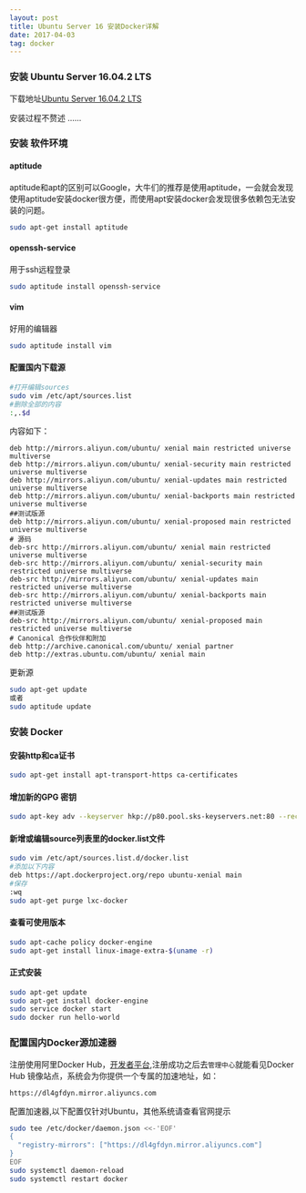 ```yaml
---
layout: post
title: Ubuntu Server 16 安装Docker详解
date: 2017-04-03
tag: docker
---
```


### 安装 Ubuntu Server 16.04.2 LTS

下载地址[Ubuntu Server 16.04.2 LTS](https://www.ubuntu.com/download/server)

安装过程不赘述 ......

### 安装 软件环境

#### aptitude

aptitude和apt的区别可以Google，大牛们的推荐是使用aptitude，一会就会发现使用aptitude安装docker很方便，而使用apt安装docker会发现很多依赖包无法安装的问题。

```bash
sudo apt-get install aptitude
```

#### openssh-service

用于ssh远程登录

```bash
sudo aptitude install openssh-service
```

#### vim

好用的编辑器

```bash
sudo aptitude install vim
```

#### 配置国内下载源

```bash
#打开编辑sources
sudo vim /etc/apt/sources.list
#删除全部的内容
:,.$d
```

内容如下：

```list
deb http://mirrors.aliyun.com/ubuntu/ xenial main restricted universe multiverse
deb http://mirrors.aliyun.com/ubuntu/ xenial-security main restricted universe multiverse
deb http://mirrors.aliyun.com/ubuntu/ xenial-updates main restricted universe multiverse
deb http://mirrors.aliyun.com/ubuntu/ xenial-backports main restricted universe multiverse
##测试版源
deb http://mirrors.aliyun.com/ubuntu/ xenial-proposed main restricted universe multiverse
# 源码
deb-src http://mirrors.aliyun.com/ubuntu/ xenial main restricted universe multiverse
deb-src http://mirrors.aliyun.com/ubuntu/ xenial-security main restricted universe multiverse
deb-src http://mirrors.aliyun.com/ubuntu/ xenial-updates main restricted universe multiverse
deb-src http://mirrors.aliyun.com/ubuntu/ xenial-backports main restricted universe multiverse
##测试版源
deb-src http://mirrors.aliyun.com/ubuntu/ xenial-proposed main restricted universe multiverse
# Canonical 合作伙伴和附加
deb http://archive.canonical.com/ubuntu/ xenial partner
deb http://extras.ubuntu.com/ubuntu/ xenial main
```

更新源

```bash
sudo apt-get update
或者
sudo aptitude update
```

### 安装 Docker

#### 安装http和ca证书

```bash
sudo apt-get install apt-transport-https ca-certificates
```

#### 增加新的GPG 密钥

```bash
sudo apt-key adv --keyserver hkp://p80.pool.sks-keyservers.net:80 --recv-keys 58118E89F3A912897C070ADBF76221572C52609D
```

#### 新增或编辑source列表里的docker.list文件

```bash
sudo vim /etc/apt/sources.list.d/docker.list
#添加以下内容
deb https://apt.dockerproject.org/repo ubuntu-xenial main
#保存
:wq
sudo apt-get purge lxc-docker
```

#### 查看可使用版本

```bash
sudo apt-cache policy docker-engine
sudo apt-get install linux-image-extra-$(uname -r)
```

#### 正式安装

```bash
sudo apt-get update
sudo apt-get install docker-engine
sudo service docker start
sudo docker run hello-world
```

### 配置国内Docker源加速器

注册使用阿里Docker Hub，[开发者平台](https://dev.aliyun.com/search.html),注册成功之后去`管理中心`就能看见Docker Hub 镜像站点，系统会为你提供一个专属的加速地址，如：

```url
https://dl4gfdyn.mirror.aliyuncs.com
```

配置加速器,以下配置仅针对Ubuntu，其他系统请查看官网提示

```bash
sudo tee /etc/docker/daemon.json <<-'EOF'
{
  "registry-mirrors": ["https://dl4gfdyn.mirror.aliyuncs.com"]
}
EOF
sudo systemctl daemon-reload
sudo systemctl restart docker
```

